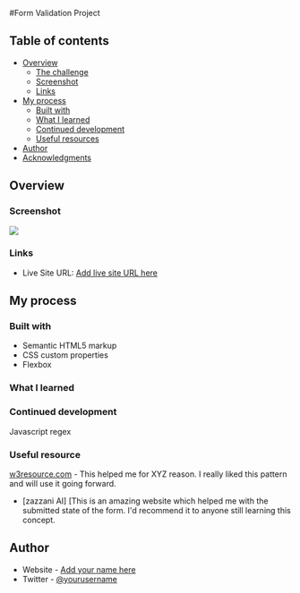 #Form Validation Project 

## Table of contents

- [Overview](#overview)
  - [The challenge](#the-challenge)
  - [Screenshot](#screenshot)
  - [Links](#links)
- [My process](#my-process)
  - [Built with](#built-with)
  - [What I learned](#what-i-learned)
  - [Continued development](#continued-development)
  - [Useful resources](#useful-resources)
- [Author](#author)
- [Acknowledgments](#acknowledgments)


## Overview


### Screenshot

![](./screenshot.jpg)


### Links

- Live Site URL: [Add live site URL here](https://your-live-site-url.com)

## My process

### Built with

- Semantic HTML5 markup
- CSS custom properties
- Flexbox

### What I learned


### Continued development

Javascript regex 

### Useful resource 
[w3resource.com](https://www.w3resource..com) - This helped me for XYZ reason. I really liked this pattern and will use it going forward.
- [zazzani AI] [This is an amazing website which helped me with the submitted state of the form. I'd recommend it to anyone still learning this concept.



## Author

- Website - [Add your name here](https://www.your-site.com)
- Twitter - [@yourusername](https://www.twitter.com/ObaiduJoy)

